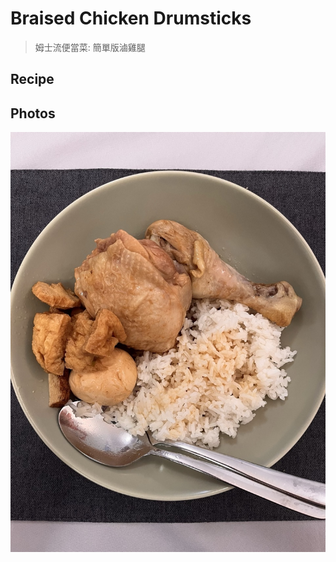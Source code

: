 # Braised Chicken Drumsticks
> 姆士流便當菜: 簡單版滷雞腿

## Recipe

<lite-youtube videoid="mdTNmwtbfYw" />

## Photos

![Braised Chicken Drumsticks](../assets/chinese/braised-chicken-drumsticks.jpeg)
